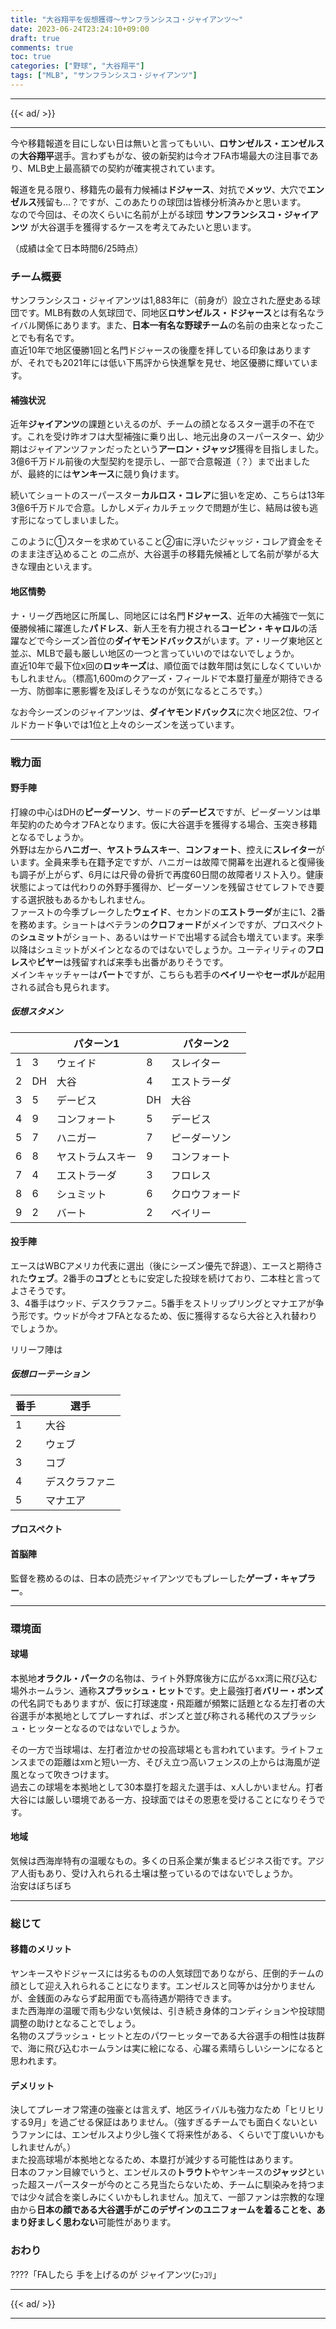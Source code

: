 ```yaml
---
title: "大谷翔平を仮想獲得〜サンフランシスコ・ジャイアンツ〜"
date: 2023-06-24T23:24:10+09:00
draft: true
comments: true
toc: true
categories: ["野球", "大谷翔平"]
tags: ["MLB", "サンフランシスコ・ジャイアンツ"]
---
```


<!--more-->

---

{{< ad/ >}}

---

今や移籍報道を目にしない日は無いと言ってもいい、**ロサンゼルス・エンゼルス**の**大谷翔平**選手。言わずもがな、彼の新契約は今オフFA市場最大の注目事であり、MLB史上最高額での契約が確実視されています。

報道を見る限り、移籍先の最有力候補は**ドジャース**、対抗で**メッツ**、大穴で**エンゼルス**残留も…？ですが、このあたりの球団は皆様分析済みかと思います。  
なので今回は、その次くらいに名前が上がる球団 **サンフランシスコ・ジャイアンツ** が大谷選手を獲得するケースを考えてみたいと思います。

（成績は全て日本時間6/25時点）

### チーム概要

サンフランシスコ・ジャイアンツは1,883年に（前身が）設立された歴史ある球団です。MLB有数の人気球団で、同地区**ロサンゼルス・ドジャース**とは有名なライバル関係にあります。また、**日本一有名な野球チーム**の名前の由来となったことでも有名です。  
直近10年で地区優勝1回と名門ドジャースの後塵を拝している印象はありますが、それでも2021年には低い下馬評から快進撃を見せ、地区優勝に輝いています。

#### 補強状況

近年**ジャイアンツ**の課題といえるのが、チームの顔となるスター選手の不在です。これを受け昨オフは大型補強に乗り出し、地元出身のスーパースター、幼少期はジャイアンツファンだったという**アーロン・ジャッジ**獲得を目指しました。3億6千万ドル前後の大型契約を提示し、一部で合意報道（？）まで出ましたが、最終的には**ヤンキース**に競り負けます。

続いてショートのスーパースター**カルロス・コレア**に狙いを定め、こちらは13年3億6千万ドルで合意。しかしメディカルチェックで問題が生じ、結局は彼も逃す形になってしまいました。

このように①スターを求めていること②宙に浮いたジャッジ・コレア資金をそのまま注ぎ込めること の二点が、大谷選手の移籍先候補として名前が挙がる大きな理由といえます。

#### 地区情勢

ナ・リーグ西地区に所属し、同地区には名門**ドジャース**、近年の大補強で一気に優勝候補に躍進した**パドレス**、新人王を有力視される**コービン・キャロル**の活躍などで今シーズン首位の**ダイヤモンドバックス**がいます。ア・リーグ東地区と並ぶ、MLBで最も厳しい地区の一つと言っていいのではないでしょうか。  
直近10年で最下位x回の**ロッキーズ**は、順位面では数年間は気にしなくていいかもしれません。（標高1,600mのクアーズ・フィールドで本塁打量産が期待できる一方、防御率に悪影響を及ぼしそうなのが気になるところです。）

なお今シーズンのジャイアンツは、**ダイヤモンドバックス**に次ぐ地区2位、ワイルドカード争いでは1位と上々のシーズンを送っています。

---

### 戦力面

#### 野手陣

打線の中心はDHの**ピーダーソン**、サードの**デービス**ですが、ピーダーソンは単年契約のため今オフFAとなります。仮に大谷選手を獲得する場合、玉突き移籍となるでしょうか。  
外野は左から**ハニガー**、**ヤストラムスキー**、**コンフォート**、控えに**スレイター**がいます。全員来季も在籍予定ですが、ハニガーは故障で開幕を出遅れると復帰後も調子が上がらず、6月には尺骨の骨折で再度60日間の故障者リスト入り。健康状態によっては代わりの外野手獲得か、ピーダーソンを残留させてレフトでき要する選択肢もあるかもしれません。  
ファーストの今季ブレークした**ウェイド**、セカンドの**エストラーダ**が主に1、2番を務めます。ショートはベテランの**クロフォード**がメインですが、プロスペクトの**シュミット**がショート、あるいはサードで出場する試合も増えています。来季以降はシュミットがメインとなるのではないでしょうか。ユーティリティの**フロレス**や**ビヤー**は残留すれば来季も出番がありそうです。  
メインキャッチャーは**バート**ですが、こちらも若手の**ベイリー**や**セーボル**が起用される試合も見られます。

##### 仮想スタメン

|||パターン1||パターン2|
|---|---|---|---|---|
|1|3|ウェイド|8|スレイター|
|2|DH|大谷|4|エストラーダ|
|3|5|デービス|DH|大谷|
|4|9|コンフォート|5|デービス|
|5|7|ハニガー|7|ピーダーソン|
|6|8|ヤストラムスキー|9|コンフォート|
|7|4|エストラーダ|3|フロレス|
|8|6|シュミット|6|クロウフォード|
|9|2|バート|2|ベイリー|


#### 投手陣

エースはWBCアメリカ代表に選出（後にシーズン優先で辞退）、エースと期待された**ウェブ**。2番手の**コブ**とともに安定した投球を続けており、二本柱と言ってよさそうです。  
3、4番手はウッド、デスクラファニ。5番手をストリップリングとマナエアが争う形です。ウッドが今オフFAとなるため、仮に獲得するなら大谷と入れ替わりでしょうか。

リリーフ陣は

##### 仮想ローテーション

|番手|選手|
|---|---|
|1|大谷|
|2|ウェブ|
|3|コブ|
|4|デスクラファニ|
|5|マナエア|

#### プロスペクト

#### 首脳陣

監督を務めるのは、日本の読売ジャイアンツでもプレーした**ゲーブ・キャプラー**。

---

### 環境面

#### 球場

本拠地**オラクル・パーク**の名物は、ライト外野席後方に広がるxx湾に飛び込む場外ホームラン、通称**スプラッシュ・ヒット**です。史上最強打者**バリー・ボンズ**の代名詞でもありますが、仮に打球速度・飛距離が頻繁に話題となる左打者の大谷選手が本拠地としてプレーすれば、ボンズと並び称される稀代のスプラッシュ・ヒッターとなるのではないでしょうか。  

その一方で当球場は、左打者泣かせの投高球場とも言われています。ライトフェンスまでの距離はxmと短い一方、そびえ立つ高いフェンスの上からは海風が逆風となって吹きつけます。  
過去この球場を本拠地として30本塁打を超えた選手は、x人しかいません。打者大谷には厳しい環境である一方、投球面ではその恩恵を受けることになりそうです。

#### 地域

気候は西海岸特有の温暖なもの。多くの日系企業が集まるビジネス街です。アジア人街もあり、受け入れられる土壌は整っているのではないでしょうか。  
治安はぼちぼち

---

### 総じて

#### 移籍のメリット

ヤンキースやドジャースには劣るものの人気球団でありながら、圧倒的チームの顔として迎え入れられることになります。エンゼルスと同等かは分かりませんが、金銭面のみならず起用面でも高待遇が期待できます。  
また西海岸の温暖で雨も少ない気候は、引き続き身体的コンディションや投球間調整の助けとなることでしょう。  
名物のスプラッシュ・ヒットと左のパワーヒッターである大谷選手の相性は抜群で、海に飛び込むホームランは実に絵になる、心躍る素晴らしいシーンになると思われます。

#### デメリット

決してプレーオフ常連の強豪とは言えず、地区ライバルも強力なため「ヒリヒリする9月」を過ごせる保証はありません。（強すぎるチームでも面白くないというファンには、エンゼルスより少し強くて将来性がある、くらいで丁度いいかもしれませんが。）  
また投高球場が本拠地となるため、本塁打が減少する可能性はあります。  
日本のファン目線でいうと、エンゼルスの**トラウト**やヤンキースの**ジャッジ**といった超スーパースターが今のところ見当たらないため、チームに馴染みを持つまでは少々試合を楽しみにくいかもしれません。加えて、一部ファンは宗教的な理由から**日本の顔である大谷選手がこのデザインのユニフォームを着ることを、あまり好ましく思わない**可能性があります。

### おわり

????「FAしたら 手を上げるのが ジャイアンツ(ﾆｯｺﾘ」

---

{{< ad/ >}}

---
